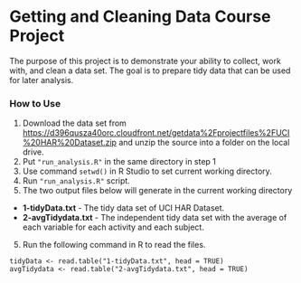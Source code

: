# Getting and Cleaning Data Course Project
The purpose of this project is to demonstrate your ability to collect, work with, and clean a data set. The goal is to prepare tidy data that can be used for later analysis.

### How to Use
1. Download the data set from https://d396qusza40orc.cloudfront.net/getdata%2Fprojectfiles%2FUCI%20HAR%20Dataset.zip and unzip the source into a folder on the local drive.
2. Put `"run_analysis.R"` in the same directory in step 1
3. Use command `setwd()` in R Studio to set current working directory.
4. Run `"run_analysis.R"` script.
5. The two output files below will generate in the current working directory
  * **1-tidyData.txt** - The tidy data set of UCI HAR Dataset.
  * **2-avgTidydata.txt** - The independent tidy data set with the average of each variable for each activity and each subject.
5. Run the following command in R to read the files.
```
tidyData <- read.table("1-tidyData.txt", head = TRUE)
avgTidydata <- read.table("2-avgTidydata.txt", head = TRUE)
```